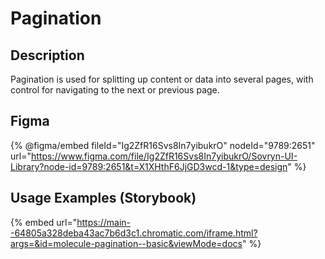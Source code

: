 # Pagination

## Description

Pagination is used for splitting up content or data into several pages, with control for navigating to the next or previous page.

## Figma

{% @figma/embed fileId="Ig2ZfR16Svs8In7yibukrO" nodeId="9789:2651" url="https://www.figma.com/file/Ig2ZfR16Svs8In7yibukrO/Sovryn-UI-Library?node-id=9789:2651&t=X1XHthF6JjGD3wcd-1&type=design" %}

## Usage Examples (Storybook)

{% embed url="https://main--64805a328deba43ac7b6d3c1.chromatic.com/iframe.html?args=&id=molecule-pagination--basic&viewMode=docs" %}

